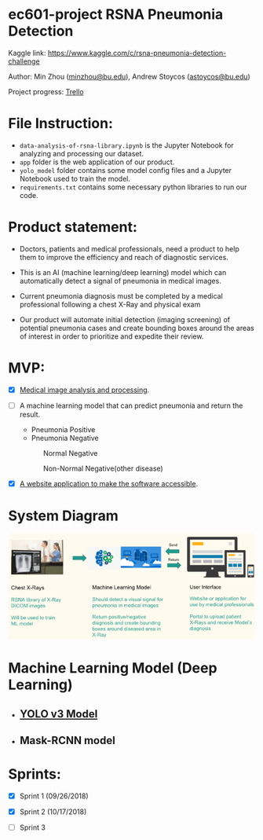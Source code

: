 # ec601-project RSNA Pneumonia Detection
 
Kaggle link: https://www.kaggle.com/c/rsna-pneumonia-detection-challenge

Author: 
Min Zhou (minzhou@bu.edu), Andrew Stoycos (astoycos@bu.edu)

Project progress:
[Trello](https://trello.com/b/tm5CsmTN/sprint-1) 


# File Instruction:
* `data-analysis-of-rsna-library.ipynb`  is the Jupyter Notebook for analyzing and processing our dataset.
* `app` folder is the web application of our product.
* `yolo_model` folder contains some model config files and a Jupyter Notebook used to train the model.
* `requirements.txt` contains some necessary python libraries to run our code.


# Product statement:

* Doctors, patients and medical professionals, need a product to help 
them to improve the efficiency and reach of diagnostic services. 

* This is an AI (machine learning/deep learning) model which can automatically detect a signal of pneumonia in medical images. 

* Current pneumonia diagnosis must be completed by a medical professional following a chest X-Ray and physical exam

* Our product will automate initial detection (imaging screening) of potential pneumonia cases and create bounding boxes around the areas of interest in order to prioritize and expedite their review. 


# MVP:

 - [x] [Medical image analysis and processing](https://github.com/minzhou1003/ec601-project/blob/master/data-analysis-of-rsna-library.ipynb).</li>
 - [ ] A machine learning model that can predict pneumonia and return the result.
    <ul>
    <li>Pneumonia Positive</li>
    <li>Pneumonia Negative</li>
      <ul>Normal Negative</ul>
      <ul>Non-Normal Negative(other disease)</ul>
    </ul>
  - [x] [A website application to make the software accessible](https://github.com/minzhou1003/ec601-project/tree/master/app).


# System Diagram
![system_diagram](app/static/system_diagram.jpg)

# Machine Learning Model (Deep Learning)

* ## [YOLO v3 Model](https://github.com/minzhou1003/ec601-project/tree/master/yolo_model)

* ## Mask-RCNN model


# Sprints:

- [x] Sprint 1 (09/26/2018) 
- [x] Sprint 2 (10/17/2018)
- [ ] Sprint 3

